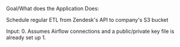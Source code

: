 Goal/What does the Application Does:

Schedule regular ETL from Zendesk's API to company's S3 bucket


Input:
0. Assumes Airflow connections and a public/private key file is already set up
1. 
